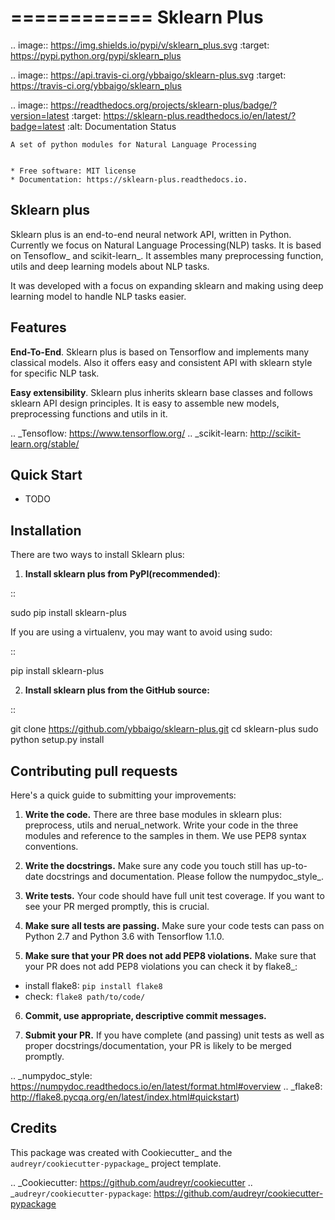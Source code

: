 ============
Sklearn Plus
============


.. image:: https://img.shields.io/pypi/v/sklearn_plus.svg
    :target: https://pypi.python.org/pypi/sklearn_plus

.. image:: https://api.travis-ci.org/ybbaigo/sklearn-plus.svg
    :target: https://travis-ci.org/ybbaigo/sklearn_plus

.. image:: https://readthedocs.org/projects/sklearn-plus/badge/?version=latest
    :target: https://sklearn-plus.readthedocs.io/en/latest/?badge=latest
        :alt: Documentation Status




    A set of python modules for Natural Language Processing


    * Free software: MIT license
    * Documentation: https://sklearn-plus.readthedocs.io.


Sklearn plus
--------

Sklearn plus is an end-to-end neural network API, written in Python. Currently we focus on Natural Language Processing(NLP) tasks. It is based on Tensoflow_ and scikit-learn_. It assembles many preprocessing function, utils and deep learning models about NLP tasks.

It was developed with a focus on expanding sklearn and making using deep learning model to handle NLP tasks easier.

Features
--------

**End-To-End**. Sklearn plus is based on Tensorflow and implements many classical models. Also it offers easy and consistent API with sklearn style for specific NLP task.

**Easy extensibility**. Sklearn plus inherits sklearn base classes and follows sklearn API design principles. It is easy to assemble new models, preprocessing functions and utils in it.

.. _Tensoflow: https://www.tensorflow.org/
.. _scikit-learn: http://scikit-learn.org/stable/


Quick Start
--------

* TODO

Installation
--------

There are two ways to install Sklearn plus:

1. **Install sklearn plus from PyPI(recommended)**:

::

  sudo pip install sklearn-plus

If you are using a virtualenv, you may want to avoid using sudo:

::

  pip install sklearn-plus

2. **Install sklearn plus from the GitHub source:**

::

  git clone https://github.com/ybbaigo/sklearn-plus.git
  cd sklearn-plus
  sudo python setup.py install


Contributing pull requests
--------

Here's a quick guide to submitting your improvements:

1. **Write the code.** There are three base modules in sklearn plus: preprocess, utils and nerual_network. Write your code in the three modules and reference to the samples in them. We use PEP8 syntax conventions.
2. **Write the docstrings.** Make sure any code you touch still has up-to-date docstrings and documentation. Please follow the numpydoc_style_.

3. **Write tests.** Your code should have full unit test coverage. If you want to see your PR merged promptly, this is crucial.

4. **Make sure all tests are passing.** Make sure your code tests can pass on Python 2.7 and Python 3.6 with Tensorflow 1.1.0.

5. **Make sure that your PR does not add PEP8 violations.** Make sure that your PR does not add PEP8 violations you can check it by flake8_:
  * install flake8: ```pip install flake8```
  * check: ```flake8 path/to/code/```

6. **Commit, use appropriate, descriptive commit messages.**

7. **Submit your PR.** If you have complete (and passing) unit tests as well as proper docstrings/documentation, your PR is likely to be merged promptly.

.. _numpydoc_style: https://numpydoc.readthedocs.io/en/latest/format.html#overview
.. _flake8: http://flake8.pycqa.org/en/latest/index.html#quickstart)


Credits
-------

This package was created with Cookiecutter_ and the `audreyr/cookiecutter-pypackage`_ project template.

.. _Cookiecutter: https://github.com/audreyr/cookiecutter
.. _`audreyr/cookiecutter-pypackage`: https://github.com/audreyr/cookiecutter-pypackage
